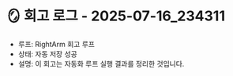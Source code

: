 
# 🪞 회고 로그 - 2025-07-16_234311

- 루프: RightArm 회고 루프
- 상태: 자동 저장 성공
- 설명: 이 회고는 자동화 루프 실행 결과를 정리한 것입니다.
